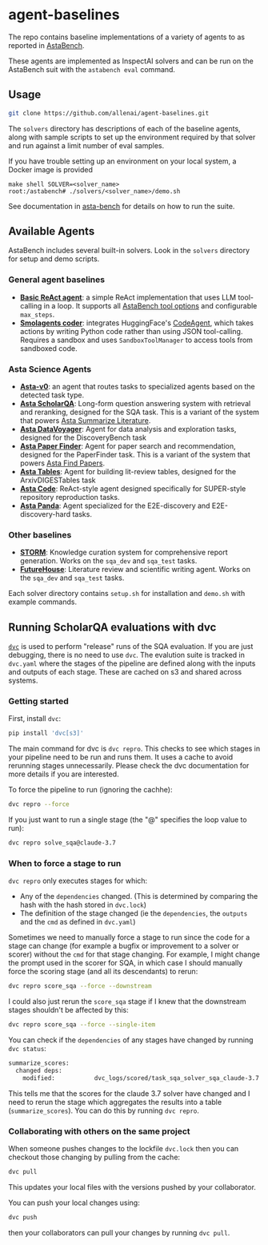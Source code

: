 # agent-baselines

The repo contains baseline implementations of a variety of agents to as reported in [AstaBench](https://github.com/allenai/asta-bench).

These agents are implemented as InspectAI solvers and can be run on the AstaBench suit with the `astabench eval` command.


## Usage

```bash
git clone https://github.com/allenai/agent-baselines.git
```

The `solvers` directory has descriptions of each of the baseline agents, along with sample scripts to set up the environment required by that solver and
run against a limit number of eval samples.

If you have trouble setting up an environment on your local system, a Docker image is provided

```commandline
make shell SOLVER=<solver_name>
root:/astabench# ./solvers/<solver_name>/demo.sh
```

See documentation in [asta-bench](https://github.com/allenai/asta-bench) for details on how to run the suite.


## Available Agents

AstaBench includes several built-in solvers. Look in the `solvers` directory for setup and demo scripts.

### General agent baselines

- [**Basic ReAct agent**](/solvers/react/): a simple ReAct implementation that uses LLM tool-calling in a loop. It supports all [AstaBench tool options](https://github.com/allenai/asta-bench?tab=readme-ov-file#tools-and-utilities) and configurable `max_steps`.
- [**Smolagents coder**](/solvers/smolagents/): integrates HuggingFace's [CodeAgent](https://github.com/huggingface/smolagents), which takes actions by writing Python code rather than using JSON tool-calling. Requires a sandbox and uses `SandboxToolManager` to access tools from sandboxed code.

### Asta Science Agents
- [**Asta-v0**](/solvers/asta-v0/): an agent that routes tasks to specialized agents based on the detected task type.
- [**Asta ScholarQA**](/solvers/sqa/): Long-form question answering system with retrieval and reranking, designed for the SQA task.  This is a variant of the system that powers [Asta Summarize Literature](https://asta.allen.ai/synthesize).
- [**Asta DataVoyager**](/solvers/datavoyager/): Agent for data analysis and exploration tasks, designed for the DiscoveryBench task
- [**Asta Paper Finder**](/solvers/paper_finder): Agent for paper search and recommendation, designed for the PaperFinder task.   This is a variant of the system that powers [Asta Find Papers](https://asta.allen.ai/discover).
- [**Asta Tables**](/solvers/arxivdigestables/): Agent for building lit-review tables, designed for the ArxivDIGESTables task
- [**Asta Code**](/solvers/super/): ReAct-style agent designed specifically for SUPER-style repository reproduction tasks.
- [**Asta Panda**](/solvers/e2e_discovery/): Agent specialized for the E2E-discovery and E2E-discovery-hard tasks.


### Other baselines
- [**STORM**](/solvers/storm/): Knowledge curation system for comprehensive report generation.  Works on the `sqa_dev` and `sqa_test` tasks.
- [**FutureHouse**](/solvers/futurehouse/): Literature review and scientific writing agent.  Works on the `sqa_dev` and `sqa_test` tasks.

Each solver directory contains `setup.sh` for installation and `demo.sh` with example commands.

## Running ScholarQA evaluations with dvc
[`dvc`](dvc.org) is used to perform "release" runs of the SQA evaluation. If you are just debugging, there is no need to use `dvc`. The evalution suite is tracked in `dvc.yaml` where the stages of the pipeline are defined along with the inputs and outputs of each stage. These are cached on s3 and shared across systems.

### Getting started

First, install `dvc`:

``` bash
pip install 'dvc[s3]'
```

The main command for dvc is `dvc repro`. This checks to see which stages in your pipeline need to be run and runs them. It uses a cache to avoid rerunning stages unnecessarily. Please check the dvc documentation for more details if you are interested.

To force the pipeline to run (ignoring the cachhe):

``` bash
dvc repro --force
```

If you just want to run a single stage (the "@" specifies the loop value to run):

``` bash
dvc repro solve_sqa@claude-3.7
```

### When to force a stage to run
`dvc repro` only executes stages for which:
* Any of the `dependencies` changed. (This is determined by comparing the hash with the hash stored in `dvc.lock`)
* The definition of the stage changed (ie the `dependencies`, the `outputs` and the `cmd` as defined in `dvc.yaml`)

Sometimes we need to manually force a stage to run since the code for a stage can change (for example a bugfix or improvement to a solver or scorer) without the `cmd` for that stage changing. For example, I might change the prompt used in the scorer for SQA, in which case I should manually force the scoring stage (and all its descendants) to rerun:

``` bash
dvc repro score_sqa --force --downstream
```

I could also just rerun the `score_sqa` stage if I knew that the downstream stages shouldn't be affected by this:
``` bash
dvc repro score_sqa --force --single-item
```

You can check if the `dependencies` of any stages have changed by running `dvc status`:

``` bash
summarize_scores:
  changed deps:
    modified:           dvc_logs/scored/task_sqa_solver_sqa_claude-3.7.eval
```
This tells me that the scores for the claude 3.7 solver have changed and I need to rerun the stage which aggregates the results into a table (`summarize_scores`). You can do this by running `dvc repro`.

### Collaborating with others on the same project
When someone pushes changes to the lockfile `dvc.lock` then you can checkout those changing by pulling from the cache:

``` bash
dvc pull
```

This updates your local files with the versions pushed by your collaborator.

You can push your local changes using:

``` bash
dvc push
```
then your collaborators can pull your changes by running `dvc pull`.
